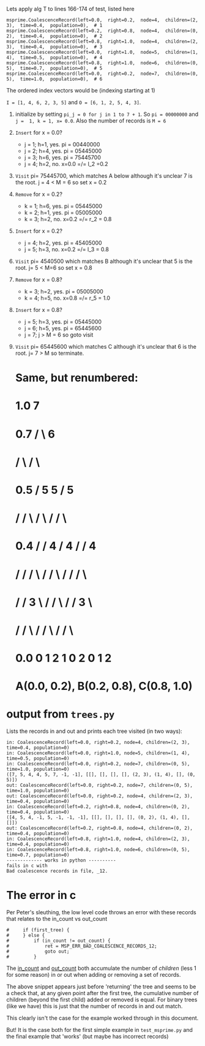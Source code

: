 Lets apply alg T to lines 166-174 of test, listed here


    msprime.CoalescenceRecord(left=0.0,  right=0.2,  node=4,  children=(2,  3),  time=0.4,  population=0),  # 1
    msprime.CoalescenceRecord(left=0.2,  right=0.8,  node=4,  children=(0,  2),  time=0.4,  population=0),  # 2
    msprime.CoalescenceRecord(left=0.8,  right=1.0,  node=4,  children=(2,  3),  time=0.4,  population=0),  # 3
    msprime.CoalescenceRecord(left=0.0,  right=1.0,  node=5,  children=(1,  4),  time=0.5,  population=0),  # 4
    msprime.CoalescenceRecord(left=0.8,  right=1.0,  node=6,  children=(0,  5),  time=0.7,  population=0),  # 5
    msprime.CoalescenceRecord(left=0.0,  right=0.2,  node=7,  children=(0,  5),  time=1.0,  population=0),  # 6

The ordered index vectors would be (indexing starting at 1)

`I = [1, 4, 6, 2, 3, 5]` and `O = [6, 1, 2, 5, 4, 3]`.

1.  initialize by setting `pi_j = 0 for j in 1 to 7 + 1`. So `pi = 00000000` and `j =  1, k = 1, x= 0.0`. Also the number of records is `M = 6`
2. `Insert` for x = 0.0?
    -   j = 1; h=1, yes. pi =  00440000
    -   j = 2; h=4, yes. pi =  05445000
    -   j = 3; h=6, yes. pi =  75445700
    -   j = 4; h=2, no. x=0.0 =/= l_2 =0.2
3. `Visit` pi= 75445700, which matches A below although it's unclear 7 is the root. j = 4 < M = 6 so set x = 0.2
4. `Remove` for x = 0.2?
    -   k = 1; h=6, yes. pi = 05445000
    -   k = 2; h=1, yes. pi = 05005000
    -   k = 3; h=2, no. x=0.2 =/= r_2 = 0.8
5. `Insert` for x = 0.2?
    -   j = 4; h=2, yes. pi = 45405000
    -   j = 5; h=3, no. x=0.2 =/= l_3 = 0.8
6. `Visit` pi= 4540500 which matches B although it's unclear that 5 is the root. j= 5 < M=6 so set x = 0.8
7. `Remove` for x = 0.8?
    -   k = 3; h=2, yes. pi = 05005000
    -   k = 4; h=5, no. x=0.8 =/= r_5 = 1.0
8. `Insert` for x = 0.8?
    -   j = 5; h=3, yes. pi = 05445000
    -   j = 6; h=5, yes. pi = 65445600
    -   j = 7; j > M = 6 so goto visit
9. `Visit` pi= 65445600 which matches C although it's unclear that 6 is the root. j= 7 > M so terminate.

    # Same, but renumbered:
    #
    # 1.0             7
    # 0.7            / \                                                                     6
    #               /   \                                                                   / \
    # 0.5          /     5                           5                                     /   5
    #             /     / \                         / \                                   /   / \
    # 0.4        /     /   4                       /   4                                 /   /   4
    #           /     /   / \                     /   / \                               /   /   / \
    #          /     /   3   \                   /   /   \                             /   /   3   \
    #         /     /         \                 /   /     \                           /   /         \
    # 0.0    0     1           2               1   0       2                         0   1           2
    #
    #          A(0.0, 0.2),                   B(0.2, 0.8),                             C(0.8, 1.0)


# output from `trees.py`

Lists the records in and out and prints each tree visited (in two ways):

    in: CoalescenceRecord(left=0.0, right=0.2, node=4, children=(2, 3), time=0.4, population=0)
    in: CoalescenceRecord(left=0.0, right=1.0, node=5, children=(1, 4), time=0.5, population=0)
    in: CoalescenceRecord(left=0.0, right=0.2, node=7, children=(0, 5), time=1.0, population=0)
    ([7, 5, 4, 4, 5, 7, -1, -1], [[], [], [], [], (2, 3), (1, 4), [], (0, 5)])
    out: CoalescenceRecord(left=0.0, right=0.2, node=7, children=(0, 5), time=1.0, population=0)
    out: CoalescenceRecord(left=0.0, right=0.2, node=4, children=(2, 3), time=0.4, population=0)
    in: CoalescenceRecord(left=0.2, right=0.8, node=4, children=(0, 2), time=0.4, population=0)
    ([4, 5, 4, -1, 5, -1, -1, -1], [[], [], [], [], (0, 2), (1, 4), [], []])
    out: CoalescenceRecord(left=0.2, right=0.8, node=4, children=(0, 2), time=0.4, population=0)
    in: CoalescenceRecord(left=0.8, right=1.0, node=4, children=(2, 3), time=0.4, population=0)
    in: CoalescenceRecord(left=0.8, right=1.0, node=6, children=(0, 5), time=0.7, population=0)
    ------------- works in python ----------
    fails in c with
    Bad coalescence records in file, _12.

# The error in c

Per Peter's sleuthing, the low level code throws an error with these records
that relates to the in_count vs out_count

    #     if (first_tree) {
    #     } else {
    #         if (in_count != out_count) {
    #             ret = MSP_ERR_BAD_COALESCENCE_RECORDS_12;
    #             goto out;
    #         }

The [in_count](https://github.com/ashander/msprime/blob/acd9e3aad2fc828115dd2e6ba5a28b0b097abad5/lib/tree_sequence.c#L2183) and
[out_count](https://github.com/ashander/msprime/blob/acd9e3aad2fc828115dd2e6ba5a28b0b097abad5/lib/tree_sequence.c#L2158) 
both accumulate the number of _children_ (less 1 for some reason) in or out when adding or removing a set of records. 

The above snippet appears just before 'returning' the tree and seems to be
a check that, at any given point after the first tree, the cumulative number of
children (beyond the first child) added or removed is
equal.
For binary trees (like we have) this is just that the number of records in and
out match.

This clearly isn't the case for the example worked through in this document.

But! It is the case both for the first simple example in `test_msprime.py` and
the final example that 'works' (but maybe has incorrect records)
